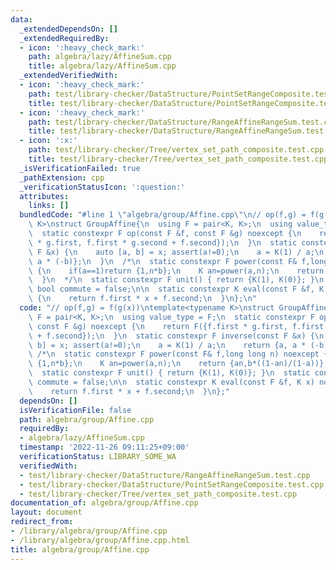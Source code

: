 ```yaml
---
data:
  _extendedDependsOn: []
  _extendedRequiredBy:
  - icon: ':heavy_check_mark:'
    path: algebra/lazy/AffineSum.cpp
    title: algebra/lazy/AffineSum.cpp
  _extendedVerifiedWith:
  - icon: ':heavy_check_mark:'
    path: test/library-checker/DataStructure/PointSetRangeComposite.test.cpp
    title: test/library-checker/DataStructure/PointSetRangeComposite.test.cpp
  - icon: ':heavy_check_mark:'
    path: test/library-checker/DataStructure/RangeAffineRangeSum.test.cpp
    title: test/library-checker/DataStructure/RangeAffineRangeSum.test.cpp
  - icon: ':x:'
    path: test/library-checker/Tree/vertex_set_path_composite.test.cpp
    title: test/library-checker/Tree/vertex_set_path_composite.test.cpp
  _isVerificationFailed: true
  _pathExtension: cpp
  _verificationStatusIcon: ':question:'
  attributes:
    links: []
  bundledCode: "#line 1 \"algebra/group/Affine.cpp\"\n// op(f,g) = f(g(x))\ntemplate<typename\
    \ K>\nstruct GroupAffine{\n  using F = pair<K, K>;\n  using value_type = F;\n\
    \  static constexpr F op(const F &f, const F &g) noexcept {\n    return F({f.first\
    \ * g.first, f.first * g.second + f.second});\n  }\n  static constexpr F inverse(const\
    \ F &x) {\n    auto [a, b] = x; assert(a!=0);\n    a = K(1) / a;\n    return {a,\
    \ a * (-b)};\n  }\n  /*\n  static constexpr F power(const F& f,long long n) noexcept\
    \ {\n    if(a==1)return {1,n*b};\n    K an=power(a,n);\n    return {an,b*((1-an)/(1-a))};\n\
    \  }\n  */\n  static constexpr F unit() { return {K(1), K(0)}; }\n  static constexpr\
    \ bool commute = false;\n\n  static constexpr K eval(const F &f, K x) noexcept\
    \ {\n    return f.first * x + f.second;\n  }\n};\n"
  code: "// op(f,g) = f(g(x))\ntemplate<typename K>\nstruct GroupAffine{\n  using\
    \ F = pair<K, K>;\n  using value_type = F;\n  static constexpr F op(const F &f,\
    \ const F &g) noexcept {\n    return F({f.first * g.first, f.first * g.second\
    \ + f.second});\n  }\n  static constexpr F inverse(const F &x) {\n    auto [a,\
    \ b] = x; assert(a!=0);\n    a = K(1) / a;\n    return {a, a * (-b)};\n  }\n \
    \ /*\n  static constexpr F power(const F& f,long long n) noexcept {\n    if(a==1)return\
    \ {1,n*b};\n    K an=power(a,n);\n    return {an,b*((1-an)/(1-a))};\n  }\n  */\n\
    \  static constexpr F unit() { return {K(1), K(0)}; }\n  static constexpr bool\
    \ commute = false;\n\n  static constexpr K eval(const F &f, K x) noexcept {\n\
    \    return f.first * x + f.second;\n  }\n};"
  dependsOn: []
  isVerificationFile: false
  path: algebra/group/Affine.cpp
  requiredBy:
  - algebra/lazy/AffineSum.cpp
  timestamp: '2022-11-26 09:11:25+09:00'
  verificationStatus: LIBRARY_SOME_WA
  verifiedWith:
  - test/library-checker/DataStructure/RangeAffineRangeSum.test.cpp
  - test/library-checker/DataStructure/PointSetRangeComposite.test.cpp
  - test/library-checker/Tree/vertex_set_path_composite.test.cpp
documentation_of: algebra/group/Affine.cpp
layout: document
redirect_from:
- /library/algebra/group/Affine.cpp
- /library/algebra/group/Affine.cpp.html
title: algebra/group/Affine.cpp
---
```

